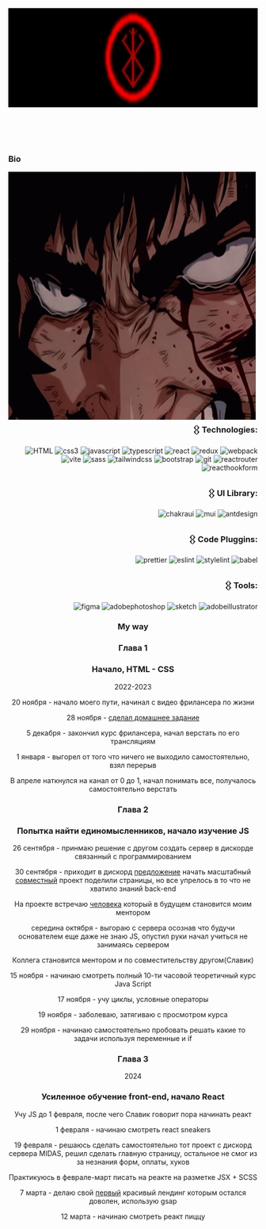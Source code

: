 
<div>

<img height='200' width='100%' src="https://github.com/otsairaze/otsairaze/blob/main/assets/3Rbt.gif"/>

</div>


<br>
<br>
<br>
<br>

<div>

<div>
  <h3>Bio</h3>
</div>

<div>
  
</div>

</div>







<div>

<img align='left' height='500' width='500' src="https://github.com/otsairaze/otsairaze/blob/main/assets/fxa6.gif"/>

</div>


<div align='right' height='800'>
  
### 𒌐 Technologies:



![HTML](https://img.shields.io/badge/html5-000?style=for-the-badge&logo=html5&logoColor=fff)
![css3](https://img.shields.io/badge/css3-000?style=for-the-badge&logo=css3&logoColor=fff)
![javascript](https://img.shields.io/badge/javascript-000?style=for-the-badge&logo=javascript&logoColor=fff)
![typescript](https://img.shields.io/badge/typescript-000?style=for-the-badge&logo=typescript&logoColor=fff)
![react](https://img.shields.io/badge/react-000?style=for-the-badge&logo=react&logoColor=fff)
![redux](https://img.shields.io/badge/redux-000?style=for-the-badge&logo=redux&logoColor=fff)
![webpack](https://img.shields.io/badge/webpack-000?style=for-the-badge&logo=webpack&logoColor=fff)
![vite](https://img.shields.io/badge/vite-000?style=for-the-badge&logo=vite&logoColor=fff)
![sass](https://img.shields.io/badge/sass-000?style=for-the-badge&logo=sass&logoColor=fff)
![tailwindcss](https://img.shields.io/badge/tailwindcss-000?style=for-the-badge&logo=tailwindcss&logoColor=fff)
![bootstrap](https://img.shields.io/badge/bootstrap-000?style=for-the-badge&logo=bootstrap&logoColor=fff)
![git](https://img.shields.io/badge/git-000?style=for-the-badge&logo=git&logoColor=fff)
![reactrouter](https://img.shields.io/badge/reactrouter-000?style=for-the-badge&logo=reactrouter&logoColor=fff)
![reacthookform](https://img.shields.io/badge/reacthookform-000?style=for-the-badge&logo=reacthookform&logoColor=fff)
  






### 𒌐 UI Library:


  
  ![chakraui](https://img.shields.io/badge/chakraui-000?style=for-the-badge&logo=chakraui&logoColor=fff)
  ![mui](https://img.shields.io/badge/mui-000?style=for-the-badge&logo=mui&logoColor=fff)
  ![antdesign](https://img.shields.io/badge/antdesign-000?style=for-the-badge&logo=antdesign&logoColor=fff)

  
     


### 𒌐 Code Pluggins:



  ![prettier](https://img.shields.io/badge/prettier-000?style=for-the-badge&logo=prettier&logoColor=fff)
  ![eslint](https://img.shields.io/badge/eslint-000?style=for-the-badge&logo=eslint&logoColor=fff)
  ![stylelint](https://img.shields.io/badge/stylelint-000?style=for-the-badge&logo=stylelint&logoColor=fff)
  ![babel](https://img.shields.io/badge/babel-000?style=for-the-badge&logo=babel&logoColor=fff)
   


### 𒌐 Tools:


  ![figma](https://img.shields.io/badge/figma-000?style=for-the-badge&logo=figma&logoColor=fff)
  ![adobephotoshop](https://img.shields.io/badge/adobephotoshop-000?style=for-the-badge&logo=adobephotoshop&logoColor=fff)
  ![sketch](https://img.shields.io/badge/sketch-000?style=for-the-badge&logo=sketch&logoColor=fff)
  ![adobeillustrator](https://img.shields.io/badge/adobeillustrator-000?style=for-the-badge&logo=adobeillustrator&logoColor=fff)

</div>

<div>

<h3 align='center'>My way</h3>

<h3 align='center'>Глава 1</h3>
 

<div align='center'>
  <h3 align='center'>Начало, HTML - CSS<br></h3>
  
  2022-2023
  
  20 ноября - начало моего пути, начинал с видео фрилансера по жизни <br>

28 ноября - <a href='https://github.com/otsairaze/otsairaze/blob/main/assets/photo_2022-11-30_22-42-34.jpg'>сделал домашнее задание</a> <br>

5 декабря - закончил курс фрилансера, начал верстать по его трансляциям<br>

1 января - выгорел от того что ничего не выходило самостоятельно, взял перерыв<br>

В апреле наткнулся на канал от 0 до 1, начал понимать все, получалось самостоятельно верстать<br>
</div>

<div align='center'>

  <h3>Глава 2</h3>
<h3>Попытка найти единомысленников, начало изучение JS </h3>

26  сентября - принмаю решение с другом создать сервер в дискорде связанный с программированием<br>

30 сентября - приходит в дискорд <a href='https://github.com/otsairaze/otsairaze/blob/main/assets/photo_2024-03-18_01-37-03.jpg'>предложение<a/> начать масштабный <a href='https://github.com/otsairaze/otsairaze/blob/main/assets/photo_2024-03-18_01-36-35.jpg'>совместный<a/> проект 
поделили страницы, но все упрелось в то что не хватило знаний back-end<br>

На проекте встречаю <a href='https://github.com/Meow-Double'>человека</a> который в будущем становится моим ментором<br>

середина октября - выгораю с сервера осознав что будучи основателем еще даже не знаю JS, опустил руки начал учиться не занимаясь сервером<br>

Коллега становится ментором и по совместительству другом(Славик)<br>

15 ноября - начинаю смотреть полный 10-ти часовой теоретичный курс Java Script<br>

17 ноября - учу циклы, условные операторы<br>

19 ноября - заболеваю, затягиваю с просмотром курса<br>

29 ноября - начинаю самостоятельно пробовать решать какие то задачи используя переменные и if<br>


 <h3>Глава 3</h3>
 2024
<h3>Усиленное обучение front-end, начало React</h3>

Учу JS до 1 февраля, после чего Славик говорит пора начинать реакт<br>

1 февраля - начинаю смотреть react sneakers<br>

19 февраля - решаюсь сделать самостоятельно тот проект с дискорд сервера MIDAS, решил сделать главную страницу, остальное не смог из за незнания форм, оплаты, хуков<br>

Практикуюсь в феврале-март писать на реакте на разметке JSX + SCSS<br>

7 марта - делаю свой <a href='https://github.com/otsairaze/ed-help'>первый<a/> красивый лендинг которым остался доволен, использую gsap<br>

12 марта - начинаю смотреть реакт пиццу<br>



</div>




</div>



